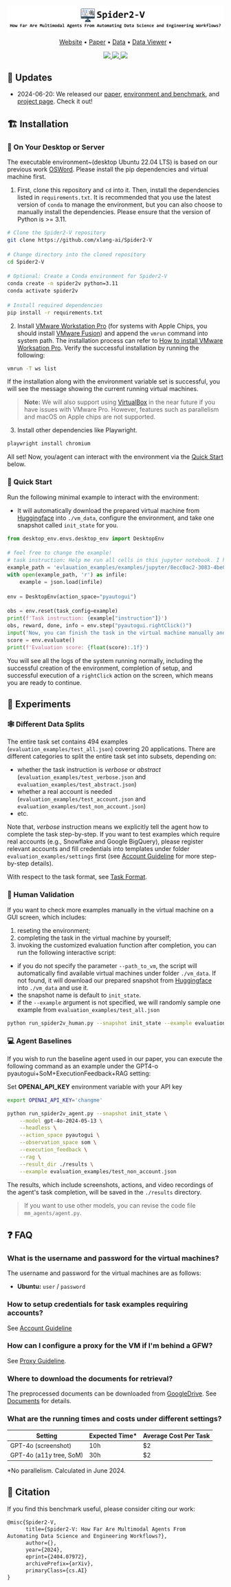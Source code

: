 <p align="center">
  <img src="assets/spider2v-overview.png" alt="Spider2-V">
</p>

<p align="center">
  <a href="https://spider2-v.github.io/">Website</a> •
  <a href="https://arxiv.org/abs/">Paper</a> •
  <a href="https://github.com/xlang-ai/Spider2-V/tree/main/evaluation_examples">Data</a> •
  <a href="https://spider2-v.github.io/explorer.html">Data Viewer</a> •
  <!-- <a href="https://discord.gg/4Gnw7eTEZR">Discord</a> -->
</p>

<p align="center">
    <a href="https://img.shields.io/badge/PRs-Welcome-red">
        <img src="https://img.shields.io/badge/PRs-Welcome-red">
    </a>
    <a href="https://img.shields.io/github/last-commit/xlang-ai/Spider2-V?color=green">
        <img src="https://img.shields.io/github/last-commit/xlang-ai/Spider2-V?color=green">
    </a>
    <a href="https://opensource.org/licenses/Apache-2.0">
        <img src="https://img.shields.io/badge/License-Apache%202.0-blue.svg">
    </a>
    <!-- <a href="https://badge.fury.io/py/Spider2-V">
        <img src="https://badge.fury.io/py/Spider2-V.svg">
    </a>
    <a href="https://pepy.tech/project/Spider2-V">
        <img src="https://static.pepy.tech/badge/Spider2-V">
    </a> -->
    <br/>
</p>


## 📢 Updates
- 2024-06-20: We released our [paper](https://arxiv.org/abs/), [environment and benchmark](https://github.com/xlang-ai/Spider2-V), and [project page](https://spider2-v.github.io/). Check it out!

## 🏗️ Installation
### 💾 On Your Desktop or Server
The executable environment~(desktop Ubuntu 22.04 LTS) is based on our previous work [OSWord](https://github.com/xlang-ai/OSWorld). Please install the pip dependencies and virtual machine first.

1. First, clone this repository and `cd` into it. Then, install the dependencies listed in `requirements.txt`. It is recommended that you use the latest version of `conda` to manage the environment, but you can also choose to manually install the dependencies. Please ensure that the version of Python is >= 3.11.
```bash
# Clone the Spider2-V repository
git clone https://github.com/xlang-ai/Spider2-V

# Change directory into the cloned repository
cd Spider2-V

# Optional: Create a Conda environment for Spider2-V
conda create -n spider2v python=3.11
conda activate spider2v

# Install required dependencies
pip install -r requirements.txt
```
2. Install [VMware Workstation Pro](https://www.vmware.com/products/workstation-pro/workstation-pro-evaluation.html) (for systems with Apple Chips, you should install [VMware Fusion](https://www.vmware.com/go/getfusion)) and append the `vmrun` command into system path.  The installation process can refer to [How to install VMware Worksation Pro](./INSTALL_VMWARE.md). Verify the successful installation by running the following:
```bash
vmrun -T ws list
```
If the installation along with the environment variable set is successful, you will see the message showing the current running virtual machines.
> **Note:** We will also support using [VirtualBox](https://www.virtualbox.org/) in the near future if you have issues with VMware Pro. However, features such as parallelism and macOS on Apple chips are not supported.

3. Install other dependencies like Playwright.
```bash
playwright install chromium
```
All set! Now, you/agent can interact with the environment via the [Quick Start](#-quick-start) below.


### 🚀 Quick Start
Run the following minimal example to interact with the environment:
- It will automatically download the prepared virtual machine from [Huggingface](https://huggingface.co/datasets/xlangai/) into `./vm_data`, configure the environment, and take one snapshot called `init_state` for you.
```python
from desktop_env.envs.desktop_env import DesktopEnv

# feel free to change the example!
# task instruction: Help me run all cells in this jupyter notebook. I hope to check the results.
example_path = 'evlauation_examples/examples/jupyter/8ecc0ac2-3083-4be0-ace9-43079288d717/8ecc0ac2-3083-4be0-ace9-43079288d717.json'
with open(example_path, 'r') as infile:
    example = json.load(infile)

env = DesktopEnv(action_space="pyautogui")

obs = env.reset(task_config=example)
print(f'Task instruction: {example["instruction"]}')
obs, reward, done, info = env.step("pyautogui.rightClick()")
input('Now, you can finish the task in the virtual machine manually and Press ENTER to evaluate ...')
score = env.evaluate()
print(f'Evaluation score: {float(score):.1f}')
```
You will see all the logs of the system running normally, including the successful creation of the environment, completion of setup, and successful execution of a `rightClick` action on the screen, which means you are ready to continue.

## 🧪 Experiments
### 🕸️ Different Data Splits
The entire task set contains $494$ examples (`evaluation_examples/test_all.json`) covering $20$ applications. There are different categories to split the entire task set into subsets, depending on:
- whether the task instruction is *verbose* or *abstract* (`evaluation_examples/test_verbose.json` and `evaluation_examples/test_abstract.json`)
- whether a real account is needed (`evaluation_examples/test_account.json` and `evaluation_examples/test_non_account.json`)
- etc.

Note that, *verbose* instruction means we explicitly tell the agent how to complete the task step-by-step. If you want to test examples which require real accounts (e.g., Snowflake and Google BigQuery), please register relevant accounts and fill credentials into templates under folder `evaluation_examples/settings` first (see [Account Guideline](ACCOUNT_GUIDELINE.md) for more step-by-step details).

With respect to the task format, see [Task Format](evaluation_examples/README.md#task-format).

### 👷 Human Validation
If you want to check more examples manually in the virtual machine on a GUI screen, which includes:
1. reseting the environment;
2. completing the task in the virtual machine by yourself;
3. invoking the customized evaluation function after completion,
you can run the following interactive script:
- if you do not specify the parameter `--path_to_vm`, the script will automatically find available virtual machines under folder `./vm_data`. If not found, it will download our prepared snapshot from [Huggingface](https://huggingface.co/datasets/xlangai/) into `./vm_data` and use it.
- the snapshot name is default to `init_state`.
- if the `--example` argument is not specified, we will randomly sample one example from `evaluation_examples/test_all.json`
```bash
python run_spider2v_human.py --snapshot init_state --example evaluation_examples/test_non_account.json
```

### 💻 Agent Baselines
If you wish to run the baseline agent used in our paper, you can execute the following command as an example under the GPT4-o pyautogui+SoM+ExecutionFeedback+RAG setting:

Set **OPENAI_API_KEY** environment variable with your API key
```bash
export OPENAI_API_KEY='changme'
```

```bash
python run_spider2v_agent.py --snapshot init_state \
    --model gpt-4o-2024-05-13 \
    --headless \
    --action_space pyautogui \
    --observation_space som \
    --execution_feedback \
    --rag \
    --result_dir ./results \
    --example evaluation_examples/test_non_account.json
```
The results, which include screenshots, actions, and video recordings of the agent's task completion, will be saved in the `./results` directory.

> If you want to use other models, you can revise the code file `mm_agents/agent.py`.


## ❓ FAQ
### What is the username and password for the virtual machines?
The username and password for the virtual machines are as follows:
- **Ubuntu:** `user` / `password`

### How to setup credentials for task examples requiring accounts?

See [Account Guideline](ACCOUNT_GUIDELINE.md)

### How can I configure a proxy for the VM if I'm behind a GFW?

See [Proxy Guideline](PROXY_GUIDELINE.md).

### Where to download the documents for retrieval?
The preprocessed documents can be downloaded from [GoogleDrive](https://drive.usercontent.google.com/download?id=1aGaHXDkBeoUZ9EOIPj7iIRFra_2FjJoZ&export=download&authuser=0&confirm=t). See [Documents](evaluation_examples/documents/README.md) for details.

### What are the running times and costs under different settings?
| Setting                        | Expected Time* | Average Cost Per Task |
| ------------------------------ | -------------- | ------------------------------------------ |
| GPT-4o (screenshot)            | 10h            | $2                                         |
| GPT-4o (a11y tree, SoM)        | 30h            | $2                                         |

\*No parallelism. Calculated in June 2024.

## 📄 Citation
If you find this benchmark useful, please consider citing our work:
```
@misc{Spider2-V,
      title={Spider2-V: How Far Are Multimodal Agents From
Automating Data Science and Engineering Workflows?}, 
      author={},
      year={2024},
      eprint={2404.07972},
      archivePrefix={arXiv},
      primaryClass={cs.AI}
}
```
